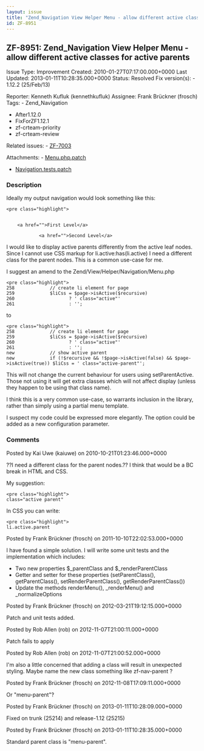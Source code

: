 ```yaml
---
layout: issue
title: "Zend_Navigation View Helper Menu - allow different active classes for active parents"
id: ZF-8951
---
```


ZF-8951: Zend\_Navigation View Helper Menu - allow different active classes for active parents
----------------------------------------------------------------------------------------------

 Issue Type: Improvement Created: 2010-01-27T07:17:00.000+0000 Last Updated: 2013-01-11T10:28:35.000+0000 Status: Resolved Fix version(s): - 1.12.2 (25/Feb/13)
 
 Reporter:  Kenneth Kufluk (kennethkufluk)  Assignee:  Frank Brückner (frosch)  Tags: - Zend\_Navigation
- After1.12.0
- FixForZF1.12.1
- zf-crteam-priority
- zf-crteam-review
 
 Related issues: - [ZF-7003](/issues/browse/ZF-7003)
 
 Attachments: - [Menu.php.patch](/issues/secure/attachment/14968/Menu.php.patch)
- [Navigation.tests.patch](/issues/secure/attachment/14969/Navigation.tests.patch)
 
### Description

Ideally my output navigation would look something like this:

 
    <pre class="highlight"> 


        <a href="">First Level</a>

                <a href="">Second Level</a>
            
        

I would like to display active parents differently from the active leaf nodes. Since I cannot use CSS markup for li.active:has(li.active) I need a different class for the parent nodes. This is a common use-case for me.

I suggest an amend to the Zend/View/Helper/Navigation/Menu.php

 
    <pre class="highlight">
    258             // create li element for page
    259             $liCss = $page->isActive($recursive)
    260                    ? ' class="active"'
    261                    : '';


to

 
    <pre class="highlight">
    258             // create li element for page
    259             $liCss = $page->isActive($recursive)
    260                    ? ' class="active"'
    261                    : '';
    new             // show active parent
    new             if (!$recursive && !$page->isActive(false) && $page->isActive(true)) $liCss = ' class="active-parent"';


This will not change the current behaviour for users using setParentActive. Those not using it will get extra classes which will not affect display (unless they happen to be using that class name).

I think this is a very common use-case, so warrants inclusion in the library, rather than simply using a partial menu template.

I suspect my code could be expressed more elegantly. The option could be added as a new configuration parameter.

 

 

### Comments

Posted by Kai Uwe (kaiuwe) on 2010-10-21T01:23:46.000+0000

??I need a different class for the parent nodes.?? I think that would be a BC break in HTML and CSS.

My suggestion:

 
    <pre class="highlight">
    class="active parent"


In CSS you can write:

 
    <pre class="highlight">
    li.active.parent


 

 

Posted by Frank Brückner (frosch) on 2011-10-10T22:02:53.000+0000

I have found a simple solution. I will write some unit tests and the implementation which includes:

- Two new properties $\_parentClass and $\_renderParentClass
- Getter and setter for these properties (setParentClass(), getParentClass(), setRenderParentClass(), getRenderParentClass())
- Update the methods renderMenu(), \_renderMenu() and \_normalizeOptions
 


 

Posted by Frank Brückner (frosch) on 2012-03-21T19:12:15.000+0000

Patch and unit tests added.

 

 

Posted by Rob Allen (rob) on 2012-11-07T21:00:11.000+0000

Patch fails to apply

 

 

Posted by Rob Allen (rob) on 2012-11-07T21:00:52.000+0000

I'm also a little concerned that adding a class will result in unexpected styling. Maybe name the new class something like zf-nav-parent ?

 

 

Posted by Frank Brückner (frosch) on 2012-11-08T17:09:11.000+0000

Or "menu-parent"?

 

 

Posted by Frank Brückner (frosch) on 2013-01-11T10:28:09.000+0000

Fixed on trunk (25214) and release-1.12 (25215)

 

 

Posted by Frank Brückner (frosch) on 2013-01-11T10:28:35.000+0000

Standard parent class is "menu-parent".

 

 